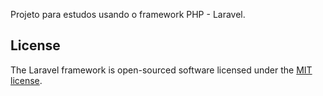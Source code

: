 Projeto para estudos usando o framework PHP - Laravel. 

## License

The Laravel framework is open-sourced software licensed under the [MIT license](https://opensource.org/licenses/MIT).

